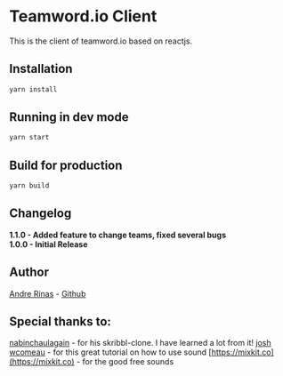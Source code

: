 # Teamword.io Client
This is the client of teamword.io based on reactjs.

## Installation
```bash
yarn install
```

## Running in dev mode
```bash
yarn start
```

## Build for production
```bash
yarn build
```

## Changelog
**1.1.0 - Added feature to change teams, fixed several bugs**  
**1.0.0 - Initial Release**  

## Author
[Andre Rinas](https://www.andrerinas.de/) - [Github](https://github.com/andreknieriem/)

## Special thanks to:
[nabinchaulagain](https://github.com/nabinchaulagain/skribbl-clone) - for his skribbl-clone. I have learned a lot from it!
[josh wcomeau](https://www.joshwcomeau.com/react/announcing-use-sound-react-hook/) - for this great tutorial on how to use sound
[https://mixkit.co](https://mixkit.co) - for the good free sounds